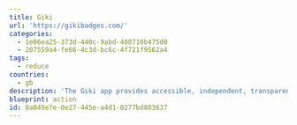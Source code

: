 ```yaml
---
title: Giki
url: 'https://gikibadges.com/'
categories:
  - 1e06ea25-373d-440c-9abd-408710b475d0
  - 207559a4-fe66-4c3d-bc6c-4f721f9562a4
tags:
  - reduce
countries:
  - gb
description: 'The Giki app provides accessible, independent, transparent information to help people change habits to live more sustainably. Our 14 badges cover sustainability, health and fairness.'
blueprint: action
id: 8a049e7e-0e27-445e-a4d1-0277bd803637
---
```

